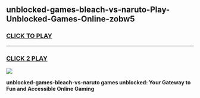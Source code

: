 
## unblocked-games-bleach-vs-naruto-Play-Unblocked-Games-Online-zobw5
<h3>
<a href="https://premium76.site?title=unblocked-games-bleach-vs-naruto&ref=24A">CLICK TO PLAY</a></h3>
<hr>

<h3>
<a href="https://premium76.site?title=unblocked-games-bleach-vs-naruto&ref=24A">CLICK 2 PLAY</a>
  
</h3>

<a href="https://premium76.site?title=unblocked-games-bleach-vs-naruto&ref=24A"><img src="https://clearcache.store/games.png"></a>


**unblocked-games-bleach-vs-naruto games unblocked: Your Gateway to Fun and Accessible Online Gaming**
